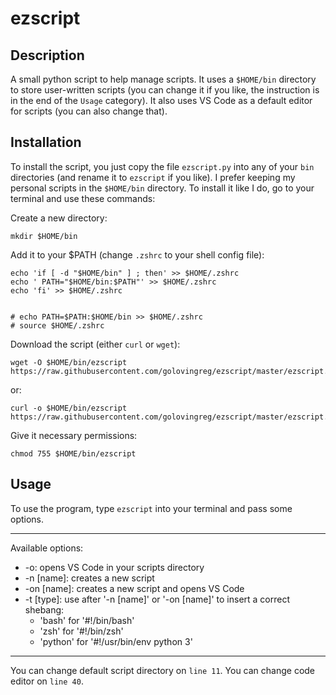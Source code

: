# ezscript
## Description
A small python script to help manage scripts. It uses a `$HOME/bin` directory to store user-written scripts (you can change it if you like, the instruction is in the end of the `Usage` category). It also uses VS Code as a default editor for scripts (you can also change that). 

## Installation
To install the script, you just copy the file `ezscript.py` into any of your `bin` directories (and rename it to `ezscript` if you like). I prefer keeping my personal scripts in the `$HOME/bin` directory. To install it like I do, go to your terminal and use these commands: 

Create a new directory:
```
mkdir $HOME/bin
```
Add it to your $PATH (change `.zshrc` to your shell config file):
```
echo 'if [ -d "$HOME/bin" ] ; then' >> $HOME/.zshrc
echo ' PATH="$HOME/bin:$PATH"' >> $HOME/.zshrc
echo 'fi' >> $HOME/.zshrc


# echo PATH=$PATH:$HOME/bin >> $HOME/.zshrc
# source $HOME/.zshrc
```
Download the script (either `curl` or `wget`):
```
wget -O $HOME/bin/ezscript https://raw.githubusercontent.com/golovingreg/ezscript/master/ezscript.py
```
or:
```
curl -o $HOME/bin/ezscript https://raw.githubusercontent.com/golovingreg/ezscript/master/ezscript.py
```
Give it necessary permissions:
```
chmod 755 $HOME/bin/ezscript
```

## Usage
To use the program, type `ezscript` into your terminal and pass some options.
******
Available options:
* -o: opens VS Code in your scripts directory
* -n [name]: creates a new script
* -on [name]: creates a new script and opens VS Code
* -t [type]: use after '-n [name]' or '-on [name]' to insert a correct shebang:
  * 'bash' for '#!/bin/bash' 
  * 'zsh' for '#!/bin/zsh' 
  * 'python' for '#!/usr/bin/env python 3' 
******
You can change default script directory on `line 11`.
You can change code editor on `line 40`.
